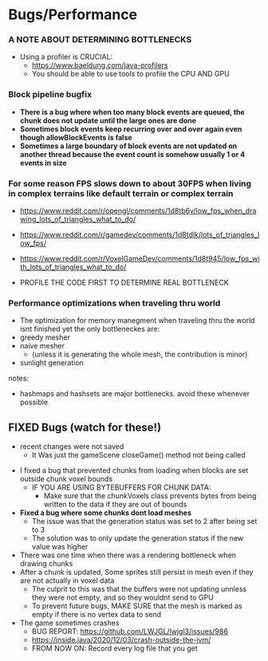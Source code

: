 # Bugs/Performance
### A NOTE ABOUT DETERMINING BOTTLENECKS
* Using a profiler is CRUCIAL:
    * https://www.baeldung.com/java-profilers
    * You should be able to use tools to profile the CPU AND GPU

### Block pipeline bugfix
* **There is a bug where when too many block events are queued, the chunk does not update until the large ones are done**
* **Sometimes block events keep recurring over and over again even though allowBlockEvents is false**
* **Sometimes a large boundary of block events are not updated on another thread because the event count is somehow usually 1 or 4 events in size**

### For some reason FPS slows down to about 30FPS when living in complex terrains like default terrain or complex terrain
* https://www.reddit.com/r/opengl/comments/1d8tb6v/low_fps_when_drawing_lots_of_triangles_what_to_do/
* https://www.reddit.com/r/gamedev/comments/1d8tdlk/lots_of_triangles_low_fps/
* https://www.reddit.com/r/VoxelGameDev/comments/1d8t945/low_fps_with_lots_of_triangles_what_to_do/

* PROFILE THE CODE FIRST TO DETERMINE REAL BOTTLENECK

### Performance optimizations when traveling thru world
* The optimization for memory manegment when traveling thru the world isnt finished yet
  the only bottleneckes are:
* greedy mesher
* naive mesher
    * (unless it is generating the whole mesh, the contribution is minor)
* sunlight generation

notes:
* hashmaps and hashsets are major bottlenecks. avoid these whenever possible


## FIXED Bugs (watch for these!)
- recent changes were not saved
    - It Was just the gameScene closeGame() method not being called
* I fixed a bug that prevented chunks from loading when blocks are set outside chunk voxel bounds
    * IF YOU ARE USING BYTEBUFFERS FOR CHUNK DATA:
        * Make sure that the chunkVoxels class prevents bytes from being written to the data if they are out of bounds
* **Fixed a bug where some chunks dont load meshes**
    * The issue was that the generation status was set to 2 after being set to 3
    * The solution was to only update the generation status if the new value was higher
* There was one time when there was a rendering bottleneck when drawing chunks
* After a chunk is updated, Some sprites still persist in mesh even if they are not actually in voxel data
    * The culprit to this was that the buffers were not updating unnless they were not empty, and so they wouldnt send to GPU
    * To prevent future bugs, MAKE SURE that the mesh is marked as empty if there is no vertex data to send
* The game sometimes crashes
    * BUG REPORT: https://github.com/LWJGL/lwjgl3/issues/986
    * https://inside.java/2020/12/03/crash-outside-the-jvm/
    * FROM NOW ON: Record every log file that you get

